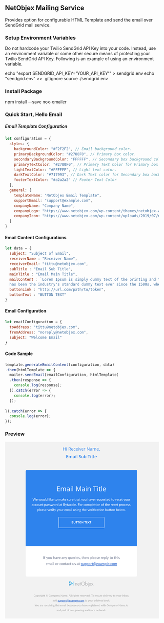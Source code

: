 ## NetObjex Mailing Service
Provides option for configurable HTML Template and send the email over SendGrid mail service.

### Setup Environment Variables
Do not hardcode your Twilio SendGrid API Key into your code. Instead, use an environment variable or some other secure means of protecting your Twilio SendGrid API Key. Following is an example of using an environment variable.

echo "export SENDGRID_API_KEY='YOUR_API_KEY'" > sendgrid.env
echo "sendgrid.env" >> .gitignore
source ./sendgrid.env

### Install Package
npm install --save nox-emailer

### Quick Start, Hello Email
##### Email Template Configuration
```javascript
let configuration = {
  styles: {
    backgroundColor: "#F2F2F2", // Email background color.
    primaryBackgroundColor: "#2780F0", // Primary box color.
    secondaryBackgroundColor: "FFFFFF", // Secondary box background color.
    primaryTextColor: "#2780F0", // Primary Text Color for Primary box background color.
    lightTextColor: "#FFFFFF", // Light text color.
    darkTextColor: "#717993", // Dark Text color for Secondary box background color.
    footerTextColor: "#a2a2a2" // Footer Text Color
  },
  general: {
    templateName: "NetObjex Email Template",
    supportEmail: "support@example.com",
    companyName: "Company Name",
    companyLogo: "https://www.netobjex.com/wp-content/themes/netobjex-4/images/nO_Logo.png",
    companyIcon: "https://www.netobjex.com/wp-content/uploads/2019/07/nO_white.png"
  }
}
```

#### Email Content Configurations
```javascript
let data = {
  subject: "Subject of Email",
  receiverName : "Receiver Name",
  receiverEmail: "tittu@netobjex.com",
  subTitle : "Email Sub Title",
  mainTitle : "Email Main Title",
  mailContent : `Lorem Ipsum is simply dummy text of the printing and typesetting industry. Lorem Ipsum
  has been the industry's standard dummy text ever since the 1500s, when an unknown printer took.`,
  buttonLink : "http://url.com/path/to/token",
  buttonText : "BUTTON TEXT"
}
```
#### Email Configuration
```javascript
let emailConfiguration = {
  toAddress: "tittu@netobjex.com",
  fromAddress: "noreply@netobjex.com",
  subject: "Welcome Email"
}
```
#### Code Sample
```javascript
template.generateEmailContent(configuration, data)
.then(htmlTemplate => {
  mailer.sendEmail(emailConfiguration, htmlTemplate)
  .then(response => {
    console.log(response);
  }).catch(error => {
    console.log(error);
  });

}).catch(error => {
  console.log(error);
});
```

### Preview
![Email Preview](docs/images/preview.png)
